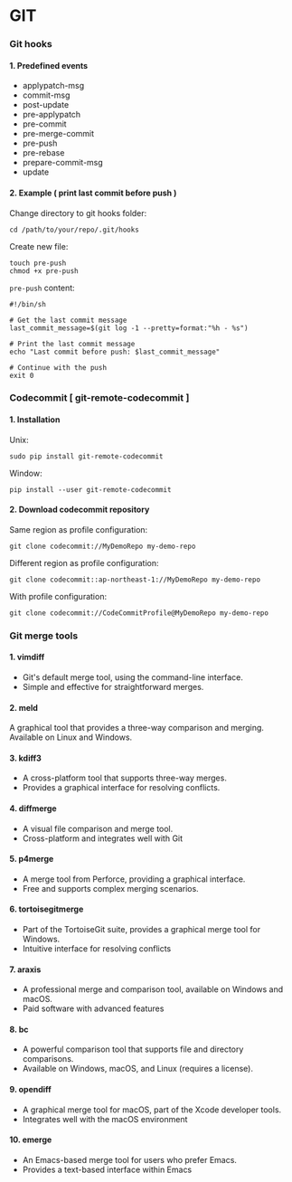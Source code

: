 # GIT

### Git hooks
#### 1. Predefined events
* applypatch-msg
* commit-msg
* post-update
* pre-applypatch
* pre-commit
* pre-merge-commit
* pre-push
* pre-rebase
* prepare-commit-msg
* update

#### 2. Example ( print last commit before push )
Change directory to git hooks folder:
```
cd /path/to/your/repo/.git/hooks
```

Create new file:
```
touch pre-push
chmod +x pre-push
```

`pre-push` content:
```
#!/bin/sh

# Get the last commit message
last_commit_message=$(git log -1 --pretty=format:"%h - %s")

# Print the last commit message
echo "Last commit before push: $last_commit_message"

# Continue with the push
exit 0
```

### Codecommit [ git-remote-codecommit ]
#### 1. Installation
Unix:
```
sudo pip install git-remote-codecommit
```

Window:
```
pip install --user git-remote-codecommit
```
 
#### 2. Download codecommit repository
Same region as profile configuration:
```
git clone codecommit://MyDemoRepo my-demo-repo
```

Different region as profile configuration:
```
git clone codecommit::ap-northeast-1://MyDemoRepo my-demo-repo
```

With profile configuration:
```
git clone codecommit://CodeCommitProfile@MyDemoRepo my-demo-repo
```

### Git merge tools
#### 1. vimdiff
* Git's default merge tool, using the command-line interface.
* Simple and effective for straightforward merges.

#### 2. meld
A graphical tool that provides a three-way comparison and merging.
Available on Linux and Windows.

#### 3. kdiff3
* A cross-platform tool that supports three-way merges.
* Provides a graphical interface for resolving conflicts.

#### 4. diffmerge
* A visual file comparison and merge tool.
* Cross-platform and integrates well with Git

#### 5. p4merge
* A merge tool from Perforce, providing a graphical interface.
* Free and supports complex merging scenarios.

#### 6. tortoisegitmerge
* Part of the TortoiseGit suite, provides a graphical merge tool for Windows.
* Intuitive interface for resolving conflicts

#### 7. araxis
* A professional merge and comparison tool, available on Windows and macOS.
* Paid software with advanced features

#### 8. bc
* A powerful comparison tool that supports file and directory comparisons.
* Available on Windows, macOS, and Linux (requires a license).

#### 9. opendiff
* A graphical merge tool for macOS, part of the Xcode developer tools.
* Integrates well with the macOS environment

#### 10. emerge
* An Emacs-based merge tool for users who prefer Emacs.
* Provides a text-based interface within Emacs

